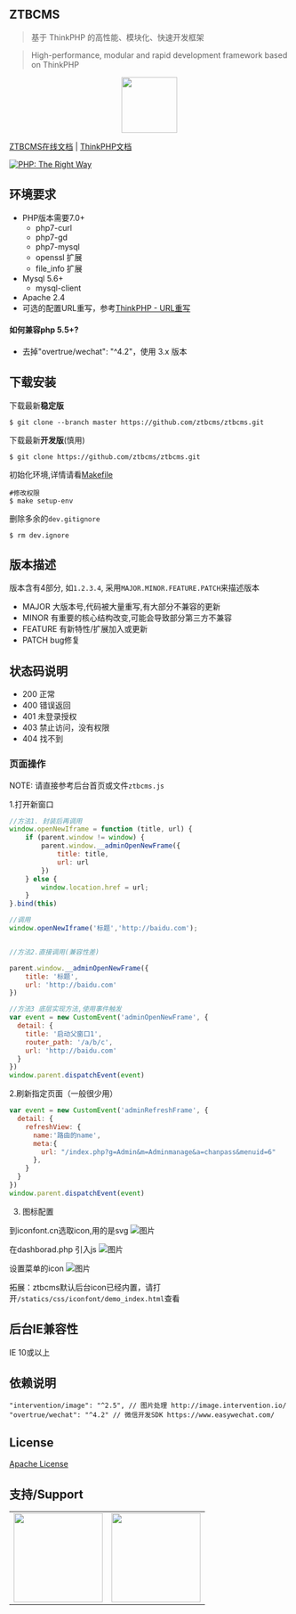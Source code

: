 ## ZTBCMS

> 基于 ThinkPHP 的高性能、模块化、快速开发框架 

> High-performance, modular and rapid development framework based on ThinkPHP
<p align="center"><a href="http://ztbcms.com" target="_blank"><img width="100" src="favicon.ico"></a></p>
 
[ZTBCMS在线文档](http://ztbcms.com) | [ThinkPHP文档](https://www.kancloud.cn/manual/thinkphp/content) 

<a href="http://www.phptherightway.com">
    <img src="http://www.phptherightway.com/images/banners/leaderboard-728x90.png" alt="PHP: The Right Way"/>
</a>

## 环境要求

* PHP版本需要7.0+
    * php7-curl 
    * php7-gd
    * php7-mysql
    * openssl 扩展
    * file_info 扩展
* Mysql 5.6+
    * mysql-client
* Apache 2.4 
* 可选的配置URL重写，参考[ThinkPHP - URL重写](http://document.thinkphp.cn/manual_3_2.html#url_rewrite)

#### 如何兼容php 5.5+?

- 去掉"overtrue/wechat": "^4.2"，使用 3.x 版本

## 下载安装

下载最新**稳定版**
```shell
$ git clone --branch master https://github.com/ztbcms/ztbcms.git
```

下载最新**开发版**(慎用)
```shell
$ git clone https://github.com/ztbcms/ztbcms.git
```

初始化环境,详情请看[Makefile](Makefile)

```shell
#修改权限
$ make setup-env
```

删除多余的`dev.gitignore`
```shell
$ rm dev.ignore
```

## 版本描述

版本含有4部分, 如`1.2.3.4`, 采用`MAJOR.MINOR.FEATURE.PATCH`来描述版本

- MAJOR 大版本号,代码被大量重写,有大部分不兼容的更新
- MINOR 有重要的核心结构改变,可能会导致部分第三方不兼容
- FEATURE  有新特性/扩展加入或更新
- PATCH bug修复

## 状态码说明

- 200 正常
- 400 错误返回
- 401 未登录授权
- 403 禁止访问，没有权限
- 404 找不到


### 页面操作

NOTE: 请直接参考后台首页或文件`ztbcms.js`

1.打开新窗口
```js
//方法1. 封装后再调用
window.openNewIframe = function (title, url) {
    if (parent.window != window) {
        parent.window.__adminOpenNewFrame({
            title: title,
            url: url
        })
    } else {
        window.location.href = url;
    }
}.bind(this)

//调用
window.openNewIframe('标题','http://baidu.com');


//方法2.直接调用(兼容性差)

parent.window.__adminOpenNewFrame({
    title: '标题',
    url: 'http://baidu.com'
})

//方法3 底层实现方法,使用事件触发
var event = new CustomEvent('adminOpenNewFrame', {
  detail: {
    title: '启动父窗口1', 
    router_path: '/a/b/c', 
    url: 'http://baidu.com'
  }
})
window.parent.dispatchEvent(event)
```


2.刷新指定页面（一般很少用）

```js
var event = new CustomEvent('adminRefreshFrame', {
  detail: {
    refreshView: {
      name:'路由的name',
      meta:{
        url: "/index.php?g=Admin&m=Adminmanage&a=chanpass&menuid=6"
      },
    }
  }
})
window.parent.dispatchEvent(event)
```

3. 图标配置

到iconfont.cn选取icon,用的是svg
![图片](https://dn-coding-net-production-pp.codehub.cn/c02721e8-2d56-4407-8e59-8101e6f3fe1b.png)

在dashborad.php 引入js
![图片](https://dn-coding-net-production-pp.codehub.cn/8b6dea28-655d-4dc0-9525-848ab9452635.png)

设置菜单的icon
![图片](https://dn-coding-net-production-pp.codehub.cn/f856614b-fcbe-40f6-9f47-b332c34852dd.png)

拓展：ztbcms默认后台icon已经内置，请打开`/statics/css/iconfont/demo_index.html`查看

## 后台IE兼容性

IE 10或以上

## 依赖说明

```
"intervention/image": "^2.5", // 图片处理 http://image.intervention.io/
"overtrue/wechat": "^4.2" // 微信开发SDK https://www.easywechat.com/
```

## License 

[Apache License](LICENSE)

## 支持/Support

<!--Support start-->
<table>
  <tbody>
    <tr>
      <td align="center" valign="middle">
        <a href="https://www.jetbrains.com/?from=ztbcms" target="_blank">
          <img width="160px" src="https://i.loli.net/2019/12/05/rmZkUIH1Jgd2M5Y.png">
        </a>
      </td>
      <td align="center" valign="middle">
        <a href="https://www.jetbrains.com/?from=ztbcms" target="_blank">
          <img width="160px" src="https://i.loli.net/2019/12/05/17jf9rLW8ixHdyD.png">
        </a>
      </td>
    </tr>
    <tr></tr>
  </tbody>
</table>
<!--Support end-->
